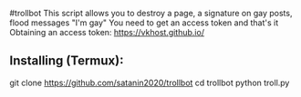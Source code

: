 #trollbot
This script allows you to destroy a page, a signature on gay posts, flood messages "I'm gay"
You need to get an access token and that's it
Obtaining an access token:
https://vkhost.github.io/

## Installing (Termux):
git clone https://github.com/satanin2020/trollbot
cd trollbot
python troll.py



